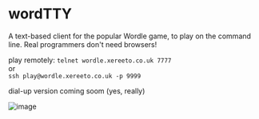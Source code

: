 # wordTTY

A text-based client for the popular Wordle game, to play on the command line. Real programmers don't need browsers! 

play remotely:
`telnet wordle.xereeto.co.uk 7777 `  
or  
`ssh play@wordle.xereeto.co.uk -p 9999`

dial-up version coming soom (yes, really)

![image](https://user-images.githubusercontent.com/4806744/152666421-ca5dd7a1-6da2-475d-9aa1-377486a37ed6.png)
